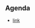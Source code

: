 ## Agenda
- [link](https://ffzghr-my.sharepoint.com/:w:/r/personal/gthakkar_m_ffzg_hr/Documents/Winter%20School%20FFZG%20Feb%202023/Hands%20on%20Session%20Winter%20School%20FFZG%202023.docx?d=w5304a6ef914f498483decaa74b7b3856&csf=1&web=1&e=wCm3uA)
